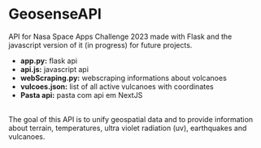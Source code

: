 # GeosenseAPI
API for Nasa Space Apps Challenge 2023 made with Flask and the javascript version of it (in progress) for future projects.
<ul>
  <li> <strong>app.py:</strong> flask api</li>
  <li> <strong>api.js:</strong> javascript api</li>
  <li> <strong>webScraping.py:</strong> webscraping informations about volcanoes</li>
  <li> <strong>vulcoes.json:</strong> list of all active vulcanoes with coordinates</li>
  <li> <strong>Pasta api:</strong> pasta com api em NextJS</li>
</ul> <br>
The goal of this API is to unify geospatial data and to provide information about terrain, temperatures, ultra violet radiation (uv), earthquakes and vulcanoes.
